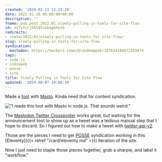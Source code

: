 ```yaml
---
created: '2024-02-11 13:23:29'
date: 2022-01-16 00:00:00+00:00
description: ''
fname: pub.post.2022.01.slowly-pulling-in-tools-for-site-flow
id: zt7y1crjh5l0fuzbagkhezb
redirects:
- /note/2022/01/slowly-pulling-in-tools-for-site-flow/
slug: slowly-pulling-in-tools-for-site-flow
syndication:
  mastodon: https://hackers.town/@randomgeek/107634186872393474
tags:
- node-js
- indieweb
- posse
- site
title: Slowly Pulling in Tools for Site Flow
updated: '2024-08-07 19:08:39'
---
```


Made a [toot](https://hackers.town/@randomgeek/107630284879354154) with [Masto](https://www.npmjs.com/package/masto). Kinda need that for content syndication.

!["I made this toot with Masto in node.js. That sounds weird."](assets/img/2022/toot.png "Here's my toot")

The [Mastodon Twitter Crossposter](https://crossposter.masto.donte.com.br/) works great, but waiting for the announcement toot to show up as a tweet was a tedious manual step that I hope to discard. So I figured out how to make a tweet with [twitter-api-v2](https://www.npmjs.com/package/twitter-api-v2).

Those are the pieces I need to get [POSSE](https://indieweb.org/POSSE) syndication working in this [Eleventy]({{< relref "/card/eleventy.md" >}}) iteration of the site.

Now I just need to staple those pieces together, grab a sharpie, and label it "workflow."
